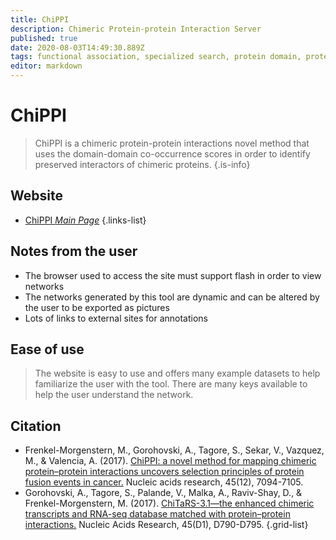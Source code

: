 ```yaml
---
title: ChiPPI
description: Chimeric Protein-protein Interaction Server
published: true
date: 2020-08-03T14:49:30.889Z
tags: functional association, specialized search, protein domain, protein-protein, networks
editor: markdown
---
```


# ChiPPI

> ChiPPI is a chimeric protein-protein interactions novel method that uses the domain-domain co-occurrence scores in order to identify preserved interactors of chimeric proteins.
{.is-info}

 

## Website 

- [ChiPPI *Main Page*](http://chippi.md.biu.ac.il/index.html)
 {.links-list}
 
## Notes from the user
- The browser used to access the site must support flash in order to view networks
- The networks generated by this tool are dynamic and can be altered by the user to be exported as pictures
- Lots of links to external sites for annotations

## Ease of use
> The website is easy to use and offers many example datasets to help familiarize the user with the tool. There are many keys available to help the user understand the network.

## Citation 

- Frenkel-Morgenstern, M., Gorohovski, A., Tagore, S., Sekar, V., Vazquez, M., & Valencia, A. (2017). [ChiPPI: a novel method for mapping chimeric protein–protein interactions uncovers selection principles of protein fusion events in cancer.](https://academic.oup.com/nar/article/45/12/7094/3854948) Nucleic acids research, 45(12), 7094-7105.
- Gorohovski, A., Tagore, S., Palande, V., Malka, A., Raviv-Shay, D., & Frenkel-Morgenstern, M. (2017). [ChiTaRS-3.1—the enhanced chimeric transcripts and RNA-seq database matched with protein–protein interactions.](https://academic.oup.com/nar/article/45/D1/D790/2605813) Nucleic Acids Research, 45(D1), D790-D795.
{.grid-list}


